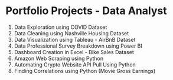 # Portfolio Projects - Data Analyst
1. Data Exploration using COVID Dataset
2. Data Cleaning using Nashville Housing Dataset
3. Data Visualization using Tableau - AirBnB Dataset
4. Data Professional Survey Breakdown using Power BI
5. Dashboard Creation in Excel - Bike Sales Dataset
6. Amazon Web Scraping using Python
7. Automating Crypto Website API Pull Using Python
8. Finding Correlations using Python (Movie Gross Earnings)
